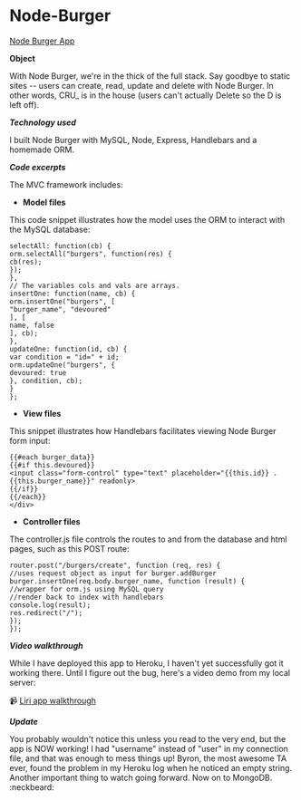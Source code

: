 # Node-Burger
[Node Burger App](https://stark-ocean-97912.herokuapp.com/)

**Object**

With Node Burger, we're in the thick of the full stack. Say goodbye to static sites -- users can create, read, update and delete with Node Burger. In other words, CRU_ is in the house (users can't actually Delete so the D is left off).

***Technology used***

I built Node Burger with MySQL, Node, Express, Handlebars and a homemade ORM.


***Code excerpts***

The MVC framework includes: 

* **Model files**

This code snippet illustrates how the model uses the ORM to interact with the MySQL database:

```var burger = {
selectAll: function(cb) {
orm.selectAll("burgers", function(res) {
cb(res);
});
},
// The variables cols and vals are arrays.
insertOne: function(name, cb) {
orm.insertOne("burgers", [
"burger_name", "devoured"
], [
name, false
], cb);
},
updateOne: function(id, cb) {
var condition = "id=" + id;
orm.updateOne("burgers", {
devoured: true
}, condition, cb);
}
};
```

* **View files**

This snippet illustrates how Handlebars facilitates viewing Node Burger form input:

```<div class="col-md-6 text-center" class="task">
{{#each burger_data}} 
{{#if this.devoured}}
<input class="form-control" type="text" placeholder="{{this.id}} . {{this.burger_name}}" readonly> 
{{/if}} 
{{/each}}
</div>
```

* **Controller files**

The controller.js file controls the routes to and from the database and html pages, such as this POST route:

```//a POST route to go back to index
router.post("/burgers/create", function (req, res) {
//uses request object as input for burger.addBurger
burger.insertOne(req.body.burger_name, function (result) {
//wrapper for orm.js using MySQL query
//render back to index with handlebars
console.log(result);
res.redirect("/");
});
});
```
***Video walkthrough***

While I have deployed this app to Heroku, I haven't yet successfully got it working there. Until I figure out the bug, here's a video demo from my local server:

:video_camera: [Liri app walkthrough](https://youtu.be/zeJlk8wEUKA)

***Update***

You probably wouldn't notice this unless you read to the very end, but the app is NOW working! I had "username" instead of "user" in my connection file, and that was enough to mess things up! Byron, the most awesome TA ever, found the problem in my Heroku log when he noticed an empty string. Another important thing to watch going forward. Now on to MongoDB. :neckbeard:



